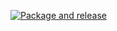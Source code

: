 [![Package and release](https://github.com/alarofrunetotem/ChampionCommander/actions/workflows/main.yml/badge.svg?branch=master&event=push)](https://github.com/alarofrunetotem/ChampionCommander/actions/workflows/main.yml)
